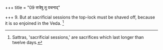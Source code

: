 +++
title = "09 सत्रेषु तु वचनाद्"

+++
9. But at sacrificial sessions the top-lock must be shaved off, because it is so enjoined in the Veda. [^7] 


[^7]:  Sattras, 'sacrificial sessions,' are sacrifices which last longer than twelve days.
